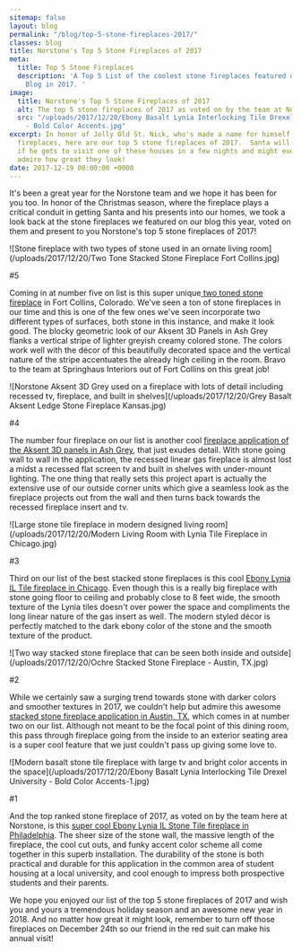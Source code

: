 ```yaml
---
sitemap: false
layout: blog
permalink: "/blog/top-5-stone-fireplaces-2017/"
classes: blog
title: Norstone's Top 5 Stone Fireplaces of 2017
meta:
  title: Top 5 Stone Fireplaces
  description: 'A Top 5 List of the coolest stone fireplaces featured on the Norstone
    Blog in 2017. '
image:
  title: Norstone's Top 5 Stone Fireplaces of 2017
  alt: The top 5 stone fireplaces of 2017 as voted on by the team at Norstone
  src: "/uploads/2017/12/20/Ebony Basalt Lynia Interlocking Tile Drexel University
    - Bold Color Accents.jpg"
excerpt: In honor of Jolly Old St. Nick, who's made a name for himself coming through
  fireplaces, here are our top 5 stone fireplaces of 2017.  Santa will be sure lucky
  if he gets to visit one of these houses in a few nights and might even pause to
  admire how great they look!
date: 2017-12-19 00:00:00 +0000
---
```

It's been a great year for the Norstone team and we hope it has been for you too.  In honor of the Christmas season, where the fireplace plays a critical conduit in getting Santa and his presents into our homes, we took a look back at the stone fireplaces we featured on our blog this year, voted on them and present to you Norstone's top 5 stone fireplaces of 2017!

![Stone fireplace with two types of stone used in an ornate living room](/uploads/2017/12/20/Two Tone Stacked Stone Fireplace Fort Collins.jpg) 

\#5

Coming in at number five on list is this super unique[ two toned stone fireplace](https://www.norstoneusa.com/blog/two-toned-modern-fireplace-in-ft-collins-co/) in Fort Collins, Colorado.  We've seen a ton of stone fireplaces in our time and this is one of the few ones we've seen incorporate two different types of surfaces, both stone in this instance, and make it look good.  The blocky geometric look of our Aksent 3D Panels in Ash Grey flanks a vertical stripe of lighter greyish creamy colored stone.  The colors work well with the décor of this beautifully decorated space and the vertical nature of the stripe accentuates the already high ceiling in the room.  Bravo to the team at Springhaus Interiors out of Fort Collins on this great job!

![Norstone Aksent 3D Grey used on a fireplace with lots of detail including recessed tv, fireplace, and built in shelves](/uploads/2017/12/20/Grey Basalt Aksent Ledge Stone Fireplace Kansas.jpg)

\#4

The number four fireplace on our list is another cool [fireplace application of the Aksent 3D panels in Ash Grey](https://www.norstoneusa.com/blog/3d-ledge-stone-kansas/), that just exudes detail.  With stone going wall to wall in the application, the recessed linear gas fireplace is almost lost a midst a recessed flat screen tv and built in shelves with under-mount lighting.  The one thing that really sets this project apart is actually the extensive use of our outside corner units which give a seamless look as the fireplace projects out from the wall and then turns back towards the recessed fireplace insert and tv.

![Large stone tile fireplace in modern designed living room](/uploads/2017/12/20/Modern Living Room with Lynia Tile Fireplace in Chicago.jpg)

\#3

Third on our list of the best stacked stone fireplaces is this cool [Ebony Lynia IL Tile fireplace in Chicago](https://www.norstoneusa.com/blog/modern-stone-fireplace-chicago/).  Even though this is a really big fireplace with stone going floor to ceiling and probably close to 8 feet wide, the smooth texture of the Lynia tiles doesn't over power the space and compliments the long linear nature of the gas insert as well.  The modern styled décor is perfectly matched to the dark ebony color of the stone and the smooth texture of the product.

![Two way stacked stone fireplace that can be seen both inside and outside](/uploads/2017/12/20/Ochre Stacked Stone Fireplace - Austin, TX.jpg) 

\#2

While we certainly saw a surging trend towards stone with darker colors and smoother textures in 2017, we couldn't help but admire this awesome [stacked stone fireplace application in Austin, TX](https://www.norstoneusa.com/blog/ochre-ochre-everywhere-in-this-magnificent-austin-tx-modern-home/), which comes in at number two on our list.  Although not meant to be the focal point of this dining room, this pass through fireplace going from the inside to an exterior seating area is a super cool feature that we just couldn't pass up giving some love to.

![Modern basalt stone tile fireplace with large tv and bright color accents in the space](/uploads/2017/12/20/Ebony Basalt Lynia Interlocking Tile Drexel University - Bold Color Accents-1.jpg)

\#1

And the top ranked stone fireplace of 2017, as voted on by the team here at Norstone, is this [super cool Ebony Lynia IL Stone Tile fireplace in Philadelphia](https://www.norstoneusa.com/blog/study-surrounded-by-beauty-in-this-downtown-philadelphia-university-student-housing-lounge/).  The sheer size of the stone wall, the massive length of the fireplace, the cool cut outs, and funky accent color scheme all come together in this superb installation.  The durability of the stone is both practical and durable for this application in the common area of student housing at a local university, and cool enough to impress both prospective students and their parents.

We hope you enjoyed our list of the top 5 stone fireplaces of 2017 and wish you and yours a tremendous holiday season and an awesome new year in 2018.  And no matter how great it might look, remember to turn off those fireplaces on December 24th so our friend in the red suit can make his annual visit!